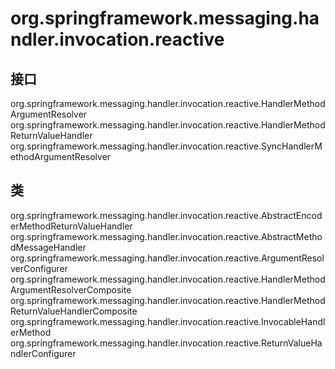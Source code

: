 # org.springframework.messaging.handler.invocation.reactive

## 接口

org.springframework.messaging.handler.invocation.reactive.HandlerMethodArgumentResolver
org.springframework.messaging.handler.invocation.reactive.HandlerMethodReturnValueHandler
org.springframework.messaging.handler.invocation.reactive.SyncHandlerMethodArgumentResolver

## 类

org.springframework.messaging.handler.invocation.reactive.AbstractEncoderMethodReturnValueHandler
org.springframework.messaging.handler.invocation.reactive.AbstractMethodMessageHandler<T>
org.springframework.messaging.handler.invocation.reactive.ArgumentResolverConfigurer
org.springframework.messaging.handler.invocation.reactive.HandlerMethodArgumentResolverComposite
org.springframework.messaging.handler.invocation.reactive.HandlerMethodReturnValueHandlerComposite
org.springframework.messaging.handler.invocation.reactive.InvocableHandlerMethod
org.springframework.messaging.handler.invocation.reactive.ReturnValueHandlerConfigurer




